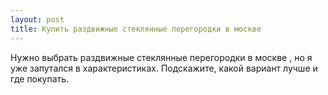 ```yaml
---
layout: post 
title: Купить раздвижные стеклянные перегородки в москве 
--- 
```

Нужно выбрать раздвижные стеклянные перегородки в москве , но я уже запутался в характеристиках. Подскажите, какой вариант лучше и где покупать.